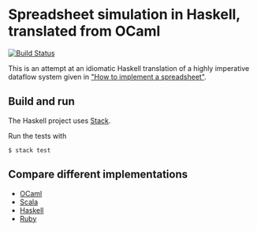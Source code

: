 # Spreadsheet simulation in Haskell, translated from OCaml

[![Build Status](https://travis-ci.org/FranklinChen/spreadsheet-haskell.png)](https://travis-ci.org/FranklinChen/spreadsheet-haskell)

This is an attempt at an idiomatic Haskell translation of a highly imperative dataflow system given in ["How to implement a spreadsheet"](http://semantic-domain.blogspot.com/2015/07/how-to-implement-spreadsheet.html).

## Build and run

The Haskell project uses [Stack](http://haskellstack.org/).

Run the tests with

```console
$ stack test
```

## Compare different implementations

- [OCaml](https://github.com/FranklinChen/spreadsheet-ocaml)
- [Scala](https://github.com/FranklinChen/spreadsheet-scala)
- [Haskell](https://github.com/FranklinChen/spreadsheet-haskell)
- [Ruby](https://github.com/FranklinChen/spreadsheet-ruby)
